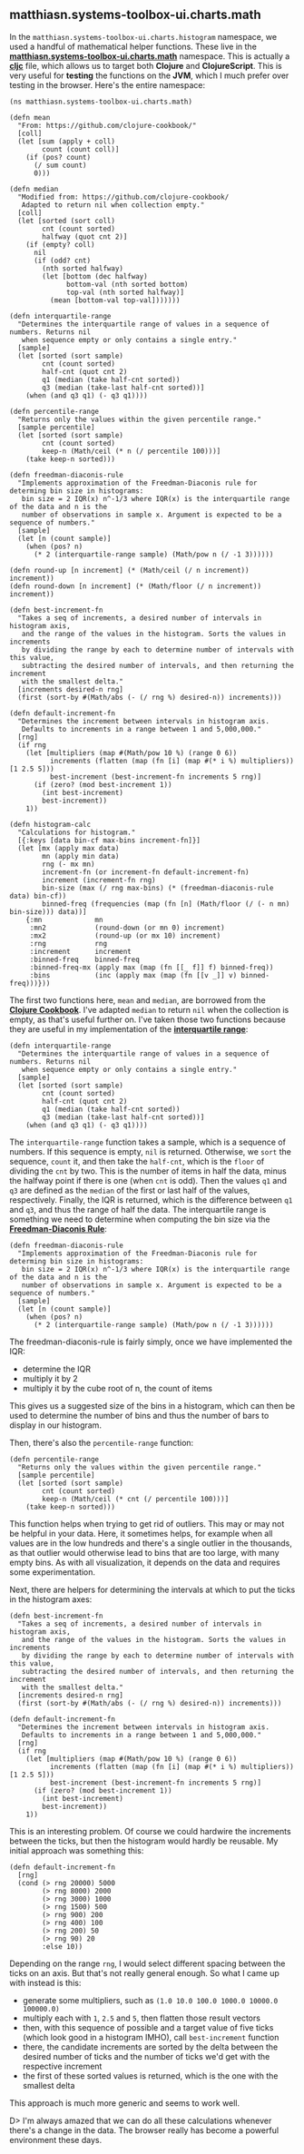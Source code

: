 ## matthiasn.systems-toolbox-ui.charts.math

In the `matthiasn.systems-toolbox-ui.charts.histogram` namespace, we used a handful of mathematical helper functions. These live in the **[matthiasn.systems-toolbox-ui.charts.math](https://github.com/matthiasn/systems-toolbox-ui/blob/master/src/cljc/matthiasn/systems_toolbox_ui/charts/math.cljc)** namespace. This is actually a **[cljc](https://github.com/clojure/clojurescript/wiki/Using-cljc)** file, which allows us to target both **Clojure** and **ClojureScript**. This is very useful for **testing** the functions on the **JVM**, which I much prefer over testing in the browser. Here's the entire namespace:

~~~
(ns matthiasn.systems-toolbox-ui.charts.math)

(defn mean
  "From: https://github.com/clojure-cookbook/"
  [coll]
  (let [sum (apply + coll)
        count (count coll)]
    (if (pos? count)
      (/ sum count)
      0)))

(defn median
  "Modified from: https://github.com/clojure-cookbook/
   Adapted to return nil when collection empty."
  [coll]
  (let [sorted (sort coll)
        cnt (count sorted)
        halfway (quot cnt 2)]
    (if (empty? coll)
      nil
      (if (odd? cnt)
        (nth sorted halfway)
        (let [bottom (dec halfway)
              bottom-val (nth sorted bottom)
              top-val (nth sorted halfway)]
          (mean [bottom-val top-val]))))))

(defn interquartile-range
  "Determines the interquartile range of values in a sequence of numbers. Returns nil
   when sequence empty or only contains a single entry."
  [sample]
  (let [sorted (sort sample)
        cnt (count sorted)
        half-cnt (quot cnt 2)
        q1 (median (take half-cnt sorted))
        q3 (median (take-last half-cnt sorted))]
    (when (and q3 q1) (- q3 q1))))

(defn percentile-range
  "Returns only the values within the given percentile range."
  [sample percentile]
  (let [sorted (sort sample)
        cnt (count sorted)
        keep-n (Math/ceil (* n (/ percentile 100)))]
    (take keep-n sorted)))

(defn freedman-diaconis-rule
  "Implements approximation of the Freedman-Diaconis rule for determing bin size in histograms:
   bin size = 2 IQR(x) n^-1/3 where IQR(x) is the interquartile range of the data and n is the
   number of observations in sample x. Argument is expected to be a sequence of numbers."
  [sample]
  (let [n (count sample)]
    (when (pos? n)
      (* 2 (interquartile-range sample) (Math/pow n (/ -1 3))))))

(defn round-up [n increment] (* (Math/ceil (/ n increment)) increment))
(defn round-down [n increment] (* (Math/floor (/ n increment)) increment))

(defn best-increment-fn
  "Takes a seq of increments, a desired number of intervals in histogram axis,
   and the range of the values in the histogram. Sorts the values in increments
   by dividing the range by each to determine number of intervals with this value,
   subtracting the desired number of intervals, and then returning the increment
   with the smallest delta."
  [increments desired-n rng]
  (first (sort-by #(Math/abs (- (/ rng %) desired-n)) increments)))

(defn default-increment-fn
  "Determines the increment between intervals in histogram axis.
   Defaults to increments in a range between 1 and 5,000,000."
  [rng]
  (if rng
    (let [multipliers (map #(Math/pow 10 %) (range 0 6))
          increments (flatten (map (fn [i] (map #(* i %) multipliers)) [1 2.5 5]))
          best-increment (best-increment-fn increments 5 rng)]
      (if (zero? (mod best-increment 1))
        (int best-increment)
        best-increment))
    1))

(defn histogram-calc
  "Calculations for histogram."
  [{:keys [data bin-cf max-bins increment-fn]}]
  (let [mx (apply max data)
        mn (apply min data)
        rng (- mx mn)
        increment-fn (or increment-fn default-increment-fn)
        increment (increment-fn rng)
        bin-size (max (/ rng max-bins) (* (freedman-diaconis-rule data) bin-cf))
        binned-freq (frequencies (map (fn [n] (Math/floor (/ (- n mn) bin-size))) data))]
    {:mn             mn
     :mn2            (round-down (or mn 0) increment)
     :mx2            (round-up (or mx 10) increment)
     :rng            rng
     :increment      increment
     :binned-freq    binned-freq
     :binned-freq-mx (apply max (map (fn [[_ f]] f) binned-freq))
     :bins           (inc (apply max (map (fn [[v _]] v) binned-freq)))}))
~~~

The first two functions here, `mean` and `median`, are borrowed from the **[Clojure Cookbook](https://github.com/clojure-cookbook/")**. I've adapted `median` to return `nil` when the collection is empty, as that's useful further on. I've taken those two functions because they are useful in my implementation of the **[interquartile range](https://en.wikipedia.org/wiki/Interquartile_range)**:

~~~
(defn interquartile-range
  "Determines the interquartile range of values in a sequence of numbers. Returns nil
   when sequence empty or only contains a single entry."
  [sample]
  (let [sorted (sort sample)
        cnt (count sorted)
        half-cnt (quot cnt 2)
        q1 (median (take half-cnt sorted))
        q3 (median (take-last half-cnt sorted))]
    (when (and q3 q1) (- q3 q1))))
~~~

The `interquartile-range` function takes a sample, which is a sequence of numbers. If this sequence is empty, `nil` is returned. Otherwise, we `sort` the sequence, `count` it, and then take the `half-cnt`, which is the `floor` of dividing the `cnt` by two. This is the number of items in half the data, minus the halfway point if there is one (when `cnt` is odd). Then the values `q1` and `q3` are defined as the `median` of the first or last half of the values, respectively. Finally, the IQR is returned, which is the difference between `q1` and `q3`, and thus the range of half the data. The interquartile range is something we need to determine when computing the bin size via the **[Freedman-Diaconis Rule](https://en.wikipedia.org/wiki/Freedman%E2%80%93Diaconis_rule)**:

~~~
(defn freedman-diaconis-rule
  "Implements approximation of the Freedman-Diaconis rule for determing bin size in histograms:
   bin size = 2 IQR(x) n^-1/3 where IQR(x) is the interquartile range of the data and n is the
   number of observations in sample x. Argument is expected to be a sequence of numbers."
  [sample]
  (let [n (count sample)]
    (when (pos? n)
      (* 2 (interquartile-range sample) (Math/pow n (/ -1 3))))))
~~~

The freedman-diaconis-rule is fairly simply, once we have implemented the IQR:

* determine the IQR
* multiply it by 2
* multiply it by the cube root of n, the count of items

This gives us a suggested size of the bins in a histogram, which can then be used to determine the number of bins and thus the number of bars to display in our histogram.

Then, there's also the `percentile-range` function:

~~~
(defn percentile-range
  "Returns only the values within the given percentile range."
  [sample percentile]
  (let [sorted (sort sample)
        cnt (count sorted)
        keep-n (Math/ceil (* cnt (/ percentile 100)))]
    (take keep-n sorted)))
~~~

This function helps when trying to get rid of outliers. This may or may not be helpful in your data. Here, it sometimes helps, for example when all values are in the low hundreds and there's a single outlier in the thousands, as that outlier would otherwise lead to bins that are too large, with many empty bins. As with all visualization, it depends on the data and requires some experimentation.

Next, there are helpers for determining the intervals at which to put the ticks in the histogram axes:

~~~
(defn best-increment-fn
  "Takes a seq of increments, a desired number of intervals in histogram axis,
   and the range of the values in the histogram. Sorts the values in increments
   by dividing the range by each to determine number of intervals with this value,
   subtracting the desired number of intervals, and then returning the increment
   with the smallest delta."
  [increments desired-n rng]
  (first (sort-by #(Math/abs (- (/ rng %) desired-n)) increments)))

(defn default-increment-fn
  "Determines the increment between intervals in histogram axis.
   Defaults to increments in a range between 1 and 5,000,000."
  [rng]
  (if rng
    (let [multipliers (map #(Math/pow 10 %) (range 0 6))
          increments (flatten (map (fn [i] (map #(* i %) multipliers)) [1 2.5 5]))
          best-increment (best-increment-fn increments 5 rng)]
      (if (zero? (mod best-increment 1))
        (int best-increment)
        best-increment))
    1))
~~~

This is an interesting problem. Of course we could hardwire the increments between the ticks, but then the histogram would hardly be reusable. My initial approach was something this:

~~~
(defn default-increment-fn
  [rng]
  (cond (> rng 20000) 5000
        (> rng 8000) 2000
        (> rng 3000) 1000
        (> rng 1500) 500
        (> rng 900) 200
        (> rng 400) 100
        (> rng 200) 50
        (> rng 90) 20
        :else 10))
~~~ 

Depending on the range `rng`, I would select different spacing between the ticks on an axis. But that's not really general enough. So what I came up with instead is this:

* generate some multipliers, such as `(1.0 10.0 100.0 1000.0 10000.0 100000.0)`
* multiply each with `1`, `2.5` and `5`, then flatten those result vectors
* then, with this sequence of possible and a target value of five ticks (which look good in a histogram IMHO), call `best-increment` function
* there, the candidate increments are sorted by the delta between the desired number of ticks and the number of ticks we'd get with the respective increment
* the first of these sorted values is returned, which is the one with the smallest delta

This approach is much more generic and seems to work well.

D> I'm always amazed that we can do all these calculations whenever there's a change in the data. The browser really has become a powerful environment these days.

